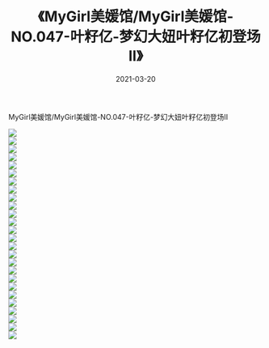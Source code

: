 ﻿---
layout: post
title:  《MyGirl美媛馆/MyGirl美媛馆-NO.047-叶籽亿-梦幻大妞叶籽亿初登场II》
date:   2021-03-20
img: http://img.660000.xyz/Sharelink/网络美图/2021/MyGirl美媛馆/MyGirl美媛馆-NO.047-叶籽亿-梦幻大妞叶籽亿初登场II/000.jpg
categories: [美女, 清纯, 唯美]
---

MyGirl美媛馆/MyGirl美媛馆-NO.047-叶籽亿-梦幻大妞叶籽亿初登场II

 ![](http://img.660000.xyz/Sharelink/网络美图/2021/MyGirl美媛馆/MyGirl美媛馆-NO.047-叶籽亿-梦幻大妞叶籽亿初登场II/001.jpg) <br>![](http://img.660000.xyz/Sharelink/网络美图/2021/MyGirl美媛馆/MyGirl美媛馆-NO.047-叶籽亿-梦幻大妞叶籽亿初登场II/002.jpg) <br>![](http://img.660000.xyz/Sharelink/网络美图/2021/MyGirl美媛馆/MyGirl美媛馆-NO.047-叶籽亿-梦幻大妞叶籽亿初登场II/003.jpg) <br>![](http://img.660000.xyz/Sharelink/网络美图/2021/MyGirl美媛馆/MyGirl美媛馆-NO.047-叶籽亿-梦幻大妞叶籽亿初登场II/004.jpg) <br>![](http://img.660000.xyz/Sharelink/网络美图/2021/MyGirl美媛馆/MyGirl美媛馆-NO.047-叶籽亿-梦幻大妞叶籽亿初登场II/005.jpg) <br>![](http://img.660000.xyz/Sharelink/网络美图/2021/MyGirl美媛馆/MyGirl美媛馆-NO.047-叶籽亿-梦幻大妞叶籽亿初登场II/006.jpg) <br>![](http://img.660000.xyz/Sharelink/网络美图/2021/MyGirl美媛馆/MyGirl美媛馆-NO.047-叶籽亿-梦幻大妞叶籽亿初登场II/007.jpg) <br>![](http://img.660000.xyz/Sharelink/网络美图/2021/MyGirl美媛馆/MyGirl美媛馆-NO.047-叶籽亿-梦幻大妞叶籽亿初登场II/008.jpg) <br>![](http://img.660000.xyz/Sharelink/网络美图/2021/MyGirl美媛馆/MyGirl美媛馆-NO.047-叶籽亿-梦幻大妞叶籽亿初登场II/009.jpg) <br>![](http://img.660000.xyz/Sharelink/网络美图/2021/MyGirl美媛馆/MyGirl美媛馆-NO.047-叶籽亿-梦幻大妞叶籽亿初登场II/010.jpg) <br>![](http://img.660000.xyz/Sharelink/网络美图/2021/MyGirl美媛馆/MyGirl美媛馆-NO.047-叶籽亿-梦幻大妞叶籽亿初登场II/011.jpg) <br>![](http://img.660000.xyz/Sharelink/网络美图/2021/MyGirl美媛馆/MyGirl美媛馆-NO.047-叶籽亿-梦幻大妞叶籽亿初登场II/012.jpg) <br>![](http://img.660000.xyz/Sharelink/网络美图/2021/MyGirl美媛馆/MyGirl美媛馆-NO.047-叶籽亿-梦幻大妞叶籽亿初登场II/013.jpg) <br>![](http://img.660000.xyz/Sharelink/网络美图/2021/MyGirl美媛馆/MyGirl美媛馆-NO.047-叶籽亿-梦幻大妞叶籽亿初登场II/014.jpg) <br>![](http://img.660000.xyz/Sharelink/网络美图/2021/MyGirl美媛馆/MyGirl美媛馆-NO.047-叶籽亿-梦幻大妞叶籽亿初登场II/015.jpg) <br>![](http://img.660000.xyz/Sharelink/网络美图/2021/MyGirl美媛馆/MyGirl美媛馆-NO.047-叶籽亿-梦幻大妞叶籽亿初登场II/016.jpg) <br>![](http://img.660000.xyz/Sharelink/网络美图/2021/MyGirl美媛馆/MyGirl美媛馆-NO.047-叶籽亿-梦幻大妞叶籽亿初登场II/017.jpg) <br>![](http://img.660000.xyz/Sharelink/网络美图/2021/MyGirl美媛馆/MyGirl美媛馆-NO.047-叶籽亿-梦幻大妞叶籽亿初登场II/018.jpg) <br>![](http://img.660000.xyz/Sharelink/网络美图/2021/MyGirl美媛馆/MyGirl美媛馆-NO.047-叶籽亿-梦幻大妞叶籽亿初登场II/019.jpg) <br>![](http://img.660000.xyz/Sharelink/网络美图/2021/MyGirl美媛馆/MyGirl美媛馆-NO.047-叶籽亿-梦幻大妞叶籽亿初登场II/020.jpg) <br>![](http://img.660000.xyz/Sharelink/网络美图/2021/MyGirl美媛馆/MyGirl美媛馆-NO.047-叶籽亿-梦幻大妞叶籽亿初登场II/021.jpg) <br>![](http://img.660000.xyz/Sharelink/网络美图/2021/MyGirl美媛馆/MyGirl美媛馆-NO.047-叶籽亿-梦幻大妞叶籽亿初登场II/022.jpg) <br>![](http://img.660000.xyz/Sharelink/网络美图/2021/MyGirl美媛馆/MyGirl美媛馆-NO.047-叶籽亿-梦幻大妞叶籽亿初登场II/023.jpg) <br>![](http://img.660000.xyz/Sharelink/网络美图/2021/MyGirl美媛馆/MyGirl美媛馆-NO.047-叶籽亿-梦幻大妞叶籽亿初登场II/024.jpg) <br>![](http://img.660000.xyz/Sharelink/网络美图/2021/MyGirl美媛馆/MyGirl美媛馆-NO.047-叶籽亿-梦幻大妞叶籽亿初登场II/025.jpg) <br>![](http://img.660000.xyz/Sharelink/网络美图/2021/MyGirl美媛馆/MyGirl美媛馆-NO.047-叶籽亿-梦幻大妞叶籽亿初登场II/026.jpg) <br>